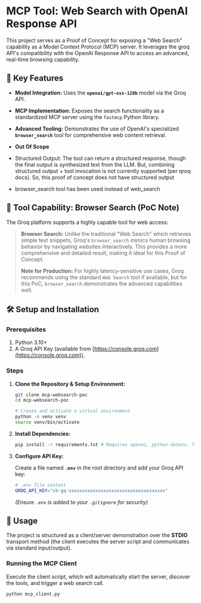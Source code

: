 # MCP Tool: Web Search with OpenAI Response API
This project serves as a Proof of Concept for exposing a "Web Search" capability as a Model Context Protocol (MCP) server. 
It leverages the groq API's compatibility with the OpenAI Response API to access an advanced, real-time browsing capability.

## 🌟 Key Features

* **Model Integration:** Uses the **`openai/gpt-oss-120b`** model via the Groq API.
* **MCP Implementation:** Exposes the search functionality as a standardized MCP server using the `fastmcp` Python library.
* **Advanced Tooling:** Demonstrates the use of OpenAI's specialized **`browser_search`** tool for comprehensive web content retrieval.

* **Out Of Scope**
* Structured Output: The tool can return a structured response, though the final output is synthesized text from the LLM. But, combining structured output + tool invocation is not currently supported (per qroq docs). So, this proof of concept does not have structured output
* browser_search tool has been used instead of web_search

## 🔎 Tool Capability: Browser Search (PoC Note)

The Groq platform supports a highly capable tool for web access:

> **Browser Search:** Unlike the traditional "Web Search" which retrieves simple text snippets, Groq's `browser_search` mimics human browsing behavior by navigating websites interactively. This provides a more comprehensive and detailed result, making it ideal for this Proof of Concept.
>
> **Note for Production:** For highly latency-sensitive use cases, Groq recommends using the standard `Web Search` tool if available, but for this PoC, `browser_search` demonstrates the advanced capabilities well.

## 🛠️ Setup and Installation

### Prerequisites

1.  Python 3.10+
2.  A Groq API Key (available from [https://console.groq.com](https://console.groq.com)).

### Steps

1.  **Clone the Repository & Setup Environment:**

    ```bash
    git clone mcp-websearch-poc
    cd mcp-websearch-poc
    
    # Create and activate a virtual environment
    python -m venv venv
    source venv/bin/activate
    ```

2.  **Install Dependencies:**

    ```bash
    pip install -r requirements.txt # Requires openai, python-dotenv, fastmcp
    ```

3.  **Configure API Key:**

    Create a file named **`.env`** in the root directory and add your Groq API key:

    ```bash
    # .env file content
    GROQ_API_KEY="sk-gq-xxxxxxxxxxxxxxxxxxxxxxxxxxxxxxxxxxxx"
    ```
    *(Ensure `.env` is added to your `.gitignore` for security)*

## 🚀 Usage

The project is structured as a client/server demonstration over the **STDIO** transport method (the client executes the server script and communicates via standard input/output).

### Running the MCP Client

Execute the client script, which will automatically start the server, discover the tools, and trigger a web search call.

```bash
python mcp_client.py
